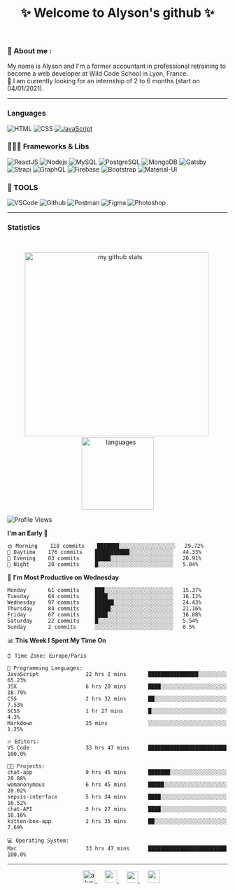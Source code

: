 <h1 align="center">
 ✨ Welcome to Alyson's github ✨
</h1>

<br/>

### 📖 About me :

My name is Alyson and I'm a former accountant in professional retraining to become a web developer at Wild Code School in Lyon, France. <br/>
🎯  I am currently looking for an internship of 2 to 6 months (start on 04/01/2021).

---

### Languages

![HTML](https://img.shields.io/badge/-HTML5-fff?&logo=HTML5)
![CSS](https://img.shields.io/badge/-CSS-fff?&logo=CSS3&logoColor=1572B6)
[![JavaScript](https://img.shields.io/badge/-JavaScript-fff?&logo=JavaScript&logoColor=ddc508)](https://github.com/alyson-b69?tab=repositories&q=&type=&language=javascript)



### 👩🏻‍💻 Frameworks & Libs

![ReactJS](https://img.shields.io/badge/-ReactJS-fff?&logo=React)
![Nodejs](https://img.shields.io/badge/-NodeJs-fff?&logo=node.js)
![MySQL](https://img.shields.io/badge/-MySQL-fff?&logo=MySQL)
![PostgreSQL](https://img.shields.io/badge/-PostgreSQL-fff?&logo=PostgreSQL&logoColor=336791)
![MongoDB](https://img.shields.io/badge/-MongoDB-fff?&logo=MongoDB)
![Gatsby](https://img.shields.io/badge/-Gatsby-fff?&logo=Gatsby&logoColor=8A2BE2)
![Strapi](https://img.shields.io/badge/-Strapi-fff?&logo=Strapi)
![GraphQL](https://img.shields.io/badge/-GraphQL-fff?&logo=GraphQL&logoColor=E10098)
![Firebase](https://img.shields.io/badge/-Firebase-fff?&logo=Firebase)
![Bootstrap](https://img.shields.io/badge/-Bootstrap-fff?&logo=Bootstrap&logoColor=563D7C)
![Material-UI](https://img.shields.io/badge/-MaterialUI-fff?&logo=Material-UI&logoColor=0081CB)

### 🔧 TOOLS

![VSCode](https://img.shields.io/badge/-VSCode-fff?&logo=Visual-studio-code&logoColor=007ACC)
![Github](https://img.shields.io/badge/-Github-fff?&logo=Github&logoColor=181717)
![Postman](https://img.shields.io/badge/-Postman-fff?&logo=Postman)
![Figma](https://img.shields.io/badge/-Figma-fff?&logo=Figma)
![Photoshop](https://img.shields.io/badge/-Photoshop-fff?&logo=Adobe-Photoshop&logoColor=31A8FF)

---

### Statistics

<br>

<p align="center">
<img src="https://github-readme-stats.vercel.app/api?username=alyson-b69&show_icons=true&theme=buefy" alt="my github stats" width="420"/>&nbsp;<img src="https://github-readme-stats.vercel.app/api/top-langs/?username=alyson-b69&layout=compact&theme=buefy" alt="languages" height="165">
</p>

<!--START_SECTION:waka-->
![Profile Views](http://img.shields.io/badge/Profile%20Views-252-blue)

**I'm an Early 🐤** 

```text
🌞 Morning    118 commits    ███████░░░░░░░░░░░░░░░░░░   29.72% 
🌆 Daytime    176 commits    ███████████░░░░░░░░░░░░░░   44.33% 
🌃 Evening    83 commits     █████░░░░░░░░░░░░░░░░░░░░   20.91% 
🌙 Night      20 commits     █░░░░░░░░░░░░░░░░░░░░░░░░   5.04%

```
📅 **I'm Most Productive on Wednesday** 

```text
Monday       61 commits     ███░░░░░░░░░░░░░░░░░░░░░░   15.37% 
Tuesday      64 commits     ████░░░░░░░░░░░░░░░░░░░░░   16.12% 
Wednesday    97 commits     ██████░░░░░░░░░░░░░░░░░░░   24.43% 
Thursday     84 commits     █████░░░░░░░░░░░░░░░░░░░░   21.16% 
Friday       67 commits     ████░░░░░░░░░░░░░░░░░░░░░   16.88% 
Saturday     22 commits     █░░░░░░░░░░░░░░░░░░░░░░░░   5.54% 
Sunday       2 commits      ░░░░░░░░░░░░░░░░░░░░░░░░░   0.5%

```


📊 **This Week I Spent My Time On** 

```text
⌚︎ Time Zone: Europe/Paris

💬 Programming Languages: 
JavaScript               22 hrs 2 mins       ████████████████░░░░░░░░░   65.23% 
JSX                      6 hrs 20 mins       ████░░░░░░░░░░░░░░░░░░░░░   18.79% 
CSS                      2 hrs 32 mins       ██░░░░░░░░░░░░░░░░░░░░░░░   7.53% 
SCSS                     1 hr 27 mins        █░░░░░░░░░░░░░░░░░░░░░░░░   4.3% 
Markdown                 25 mins             ░░░░░░░░░░░░░░░░░░░░░░░░░   1.25%

🔥 Editors: 
VS Code                  33 hrs 47 mins      █████████████████████████   100.0%

🐱‍💻 Projects: 
chat-app                 9 hrs 45 mins       ███████░░░░░░░░░░░░░░░░░░   28.88% 
womanonymous             6 hrs 45 mins       █████░░░░░░░░░░░░░░░░░░░░   20.02% 
sepsis-interface         5 hrs 34 mins       ████░░░░░░░░░░░░░░░░░░░░░   16.52% 
chat-API                 5 hrs 27 mins       ████░░░░░░░░░░░░░░░░░░░░░   16.16% 
kitten-box-app           2 hrs 35 mins       ██░░░░░░░░░░░░░░░░░░░░░░░   7.69%

💻 Operating System: 
Mac                      33 hrs 47 mins      █████████████████████████   100.0%

```


<!--END_SECTION:waka-->

---

<p align="center">
  &emsp;
 <a href= "https://codesandbox.io/u/alyson-b69" rel="nofollow" target="_blank">
  <img src="https://api.iconify.design/logos-codesandbox.svg" alt="alyson codesandbox" height="28px" width="28px" />
 </a> 
   &emsp;
  <a href="https://alyson-b.netlify.app" rel="nofollow" target="_blank">
    <img src="https://img.icons8.com/material/256/000000/globe--v1.png" width="28px"/>
  </a>
   &emsp;
  <a href="https://linkedin.com/in/alyson-bernabeu-08249a172" rel="nofollow" target="_blank" >
    <img src="https://img.icons8.com/ios-filled/256/000000/linkedin.svg" width="26px"/>
  </a>
  &emsp;
  <a href= "https://instagram.com/alyson.b69" rel="nofollow" target="_blank">
    <img src="https://img.icons8.com/ios-glyphs/256/000000/instagram-new.svg" width="28px"/>
  </a>
</p>
